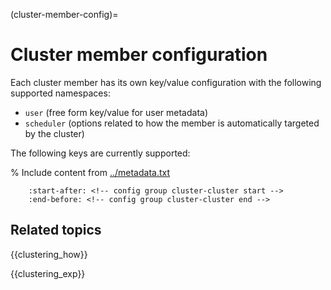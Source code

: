(cluster-member-config)=
# Cluster member configuration

Each cluster member has its own key/value configuration with the following supported namespaces:

- `user` (free form key/value for user metadata)
- `scheduler` (options related to how the member is automatically targeted by the cluster)

The following keys are currently supported:

% Include content from [../metadata.txt](../metadata.txt)
```{include} ../metadata.txt
    :start-after: <!-- config group cluster-cluster start -->
    :end-before: <!-- config group cluster-cluster end -->
```

## Related topics

{{clustering_how}}

{{clustering_exp}}
